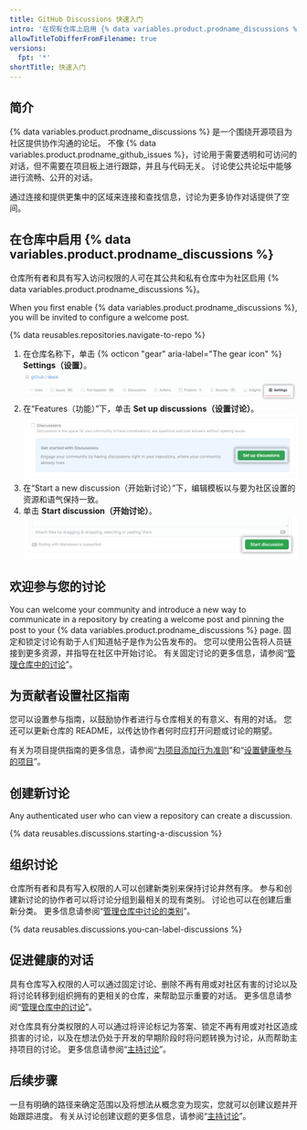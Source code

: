 ```yaml
---
title: GitHub Discussions 快速入门
intro: '在现有仓库上启用 {% data variables.product.prodname_discussions %} ，并发起与社区的对话。'
allowTitleToDifferFromFilename: true
versions:
  fpt: '*'
shortTitle: 快速入门
---
```



## 简介

{% data variables.product.prodname_discussions %} 是一个围绕开源项目为社区提供协作沟通的论坛。 不像 {% data variables.product.prodname_github_issues %}，讨论用于需要透明和可访问的对话，但不需要在项目板上进行跟踪，并且与代码无关。 讨论使公共论坛中能够进行流畅、公开的对话。

通过连接和提供更集中的区域来连接和查找信息，讨论为更多协作对话提供了空间。

## 在仓库中启用 {% data variables.product.prodname_discussions %}

仓库所有者和具有写入访问权限的人可在其公共和私有仓库中为社区启用 {% data variables.product.prodname_discussions %}。

When you first enable {% data variables.product.prodname_discussions %}, you will be invited to configure a welcome post.

{% data reusables.repositories.navigate-to-repo %}
1. 在仓库名称下，单击 {% octicon "gear" aria-label="The gear icon" %} **Settings（设置）**。 ![公共设置按钮](/assets/images/help/discussions/public-repo-settings.png)
1. 在“Features（功能）”下，单击 **Set up discussions（设置讨论）**。 ![Set up a discussion button under "Features" for enabling or disabling GitHub Discussions for a repository](/assets/images/help/discussions/setup-discussions-button.png)
1. 在“Start a new discussion（开始新讨论）”下，编辑模板以与要为社区设置的资源和语气保持一致。
1. 单击 **Start discussion（开始讨论）**。 !["Start discussion（开始讨论）"按钮](/assets/images/help/discussions/new-discussion-start-discussion-button.png)

## 欢迎参与您的讨论

You can welcome your community and introduce a new way to communicate in a repository by creating a welcome post and pinning the post to your {% data variables.product.prodname_discussions %} page. 固定和锁定讨论有助于人们知道帖子是作为公告发布的。 您可以使用公告将人员链接到更多资源，并指导在社区中开始讨论。 有关固定讨论的更多信息，请参阅“[管理仓库中的讨论](/discussions/managing-discussions-for-your-community/managing-discussions-in-your-repository#pinning-a-discussion)”。


## 为贡献者设置社区指南

您可以设置参与指南，以鼓励协作者进行与仓库相关的有意义、有用的对话。 您还可以更新仓库的 README，以传达协作者何时应打开问题或讨论的期望。

有关为项目提供指南的更多信息，请参阅“[为项目添加行为准则](/communities/setting-up-your-project-for-healthy-contributions/adding-a-code-of-conduct-to-your-project)”和“[设置健康参与的项目](/communities/setting-up-your-project-for-healthy-contributions)”。

## 创建新讨论

Any authenticated user who can view a repository can create a discussion.

{% data reusables.discussions.starting-a-discussion %}

## 组织讨论

仓库所有者和具有写入权限的人可以创建新类别来保持讨论井然有序。 参与和创建新讨论的协作者可以将讨论分组到最相关的现有类别。 讨论也可以在创建后重新分类。 更多信息请参阅“[管理仓库中讨论的类别](/discussions/managing-discussions-for-your-community/managing-categories-for-discussions-in-your-repository)”。

{% data reusables.discussions.you-can-label-discussions %}

## 促进健康的对话

具有仓库写入权限的人可以通过固定讨论、删除不再有用或对社区有害的讨论以及将讨论转移到组织拥有的更相关的仓库，来帮助显示重要的对话。 更多信息请参阅“[管理仓库中的讨论](/discussions/managing-discussions-for-your-community/managing-discussions-in-your-repository)”。

对仓库具有分类权限的人可以通过将评论标记为答案、锁定不再有用或对社区造成损害的讨论，以及在想法仍处于开发的早期阶段时将问题转换为讨论，从而帮助主持项目的讨论。 更多信息请参阅“[主持讨论](/discussions/managing-discussions-for-your-community/moderating-discussions)”。

## 后续步骤

一旦有明确的路径来确定范围以及将想法从概念变为现实，您就可以创建议题并开始跟踪进度。 有关从讨论创建议题的更多信息，请参阅“[主持讨论](/discussions/managing-discussions-for-your-community/moderating-discussions)”。

